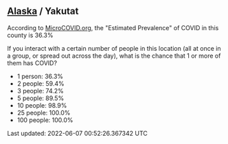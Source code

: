 
## [Alaska](/united-states/alaska) / Yakutat

According to [MicroCOVID.org](http://microcovid.org),
the "Estimated Prevalence" of COVID in this county is 36.3%

If you interact with a certain number of people in this location
(all at once in a group, or spread out across the day), what is the chance that
1 or more of them has COVID?

- 1 person: 36.3%
- 2 people: 59.4%
- 3 people: 74.2%
- 5 people: 89.5%
- 10 people: 98.9%
- 25 people: 100.0%
- 100 people: 100.0%

Last updated: 2022-06-07 00:52:26.367342 UTC
